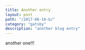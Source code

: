 ```yaml
---
title: Another entry
layout: post
path: "/2017-06-16-b/"
category: "gatsby"
description: "another blog entry"
---
```


another one!!!  